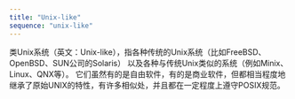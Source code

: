 ```yaml
---
title: "Unix-like"
sequence: "unix-like"
---
```


类Unix系统（英文：Unix-like），指各种传统的Unix系统（比如FreeBSD、OpenBSD、SUN公司的Solaris）
以及各种与传统Unix类似的系统（例如Minix、Linux、QNX等）。
它们虽然有的是自由软件，有的是商业软件，但都相当程度地继承了原始UNIX的特性，有许多相似处，并且都在一定程度上遵守POSIX规范。
